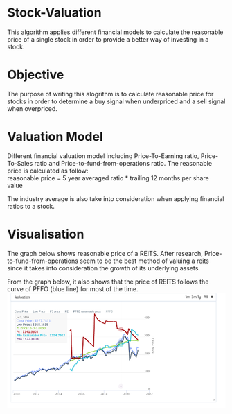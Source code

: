 # Stock-Valuation
This algorithm applies different financial models to calculate the reasonable price of a single stock in order to provide a better way of investing in a stock.

# Objective
The purpose of writing this alogrithm is to calculate reasonable price for stocks in order to determine a buy signal when underpriced and a sell signal when overpriced.

# Valuation Model
Different financial valuation model including Price-To-Earning ratio, Price-To-Sales ratio and Price-to-fund-from-operations ratio. The reasonable price is calculated as follow:  
reasonable price = 5 year averaged ratio * trailing 12 months per share value  

The industry average is also take into consideration when applying financial ratios to a stock.


# Visualisation
The graph below shows reasonable price of a REITS. After research, Price-to-fund-from-operations seem to be the best method of valuing a reits since it takes into consideration the growth of its underlying assets.   

From the graph below, it also shows that the price of REITS follows the curve of PFFO (blue line) for most of the time.
![alt text](https://github.com/kelvonlys/Stock-Valuation/blob/main/valuation.png)

